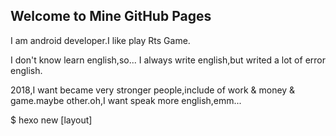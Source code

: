 ## Welcome to Mine GitHub Pages

I am android developer.I like play Rts Game.

I don't know learn english,so... I always write english,but writed a lot of error english.

2018,I want became very stronger people,include of work & money & game.maybe other.oh,I want speak more english,emm...

$ hexo new [layout] <title>

